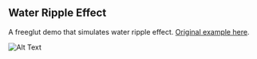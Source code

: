 ## Water Ripple Effect

A freeglut demo that simulates water ripple effect. [Original example here](https://web.archive.org/web/20160505235423/http://freespace.virgin.net/hugo.elias/graphics/x_water.htm).

![Alt Text](https://github.com/shanataru/water-ripples/blob/main/showcase/water.gif)
